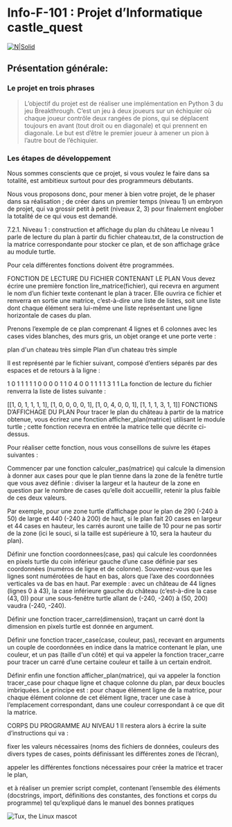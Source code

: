 # Info-F-101 : Projet d’Informatique castle_quest
[![N|Solid](https://fundit.fr/sites/default/files/actors/1456-universite-libre-bruxelles-ulb.jpg)](https://nodesource.com/products/nsolid)

## Présentation générale:
### Le projet en trois phrases
>L’objectif du projet est de réaliser une implémentation en Python 3 du jeu Breakthrough. C’est un jeu à deux joueurs sur un échiquier où chaque joueur contrôle deux rangées de pions, qui se déplacent toujours en avant (tout droit ou en diagonale) et qui prennent en diagonale. Le but est d’être le premier joueur à amener un pion à l’autre bout de l’échiquier.
### Les étapes de développement
Nous sommes conscients que ce projet, si vous voulez le faire dans sa totalité, est ambitieux surtout pour des programmeurs débutants.

Nous vous proposons donc, pour mener à bien votre projet, de le phaser dans sa réalisation ; de créer dans un premier temps (niveau 1) un embryon de projet, qui va grossir petit à petit (niveaux 2, 3) pour finalement englober la totalité de ce qui vous est demandé.

7.2.1. Niveau 1 : construction et affichage du plan du château
Le niveau 1 parle de lecture du plan à partir du fichier chateau.txt, de la construction de la matrice correspondante pour stocker ce plan, et de son affichage grâce au module turtle.

Pour cela différentes fonctions doivent être programmées.

FONCTION DE LECTURE DU FICHIER CONTENANT LE PLAN
Vous devez écrire une première fonction lire_matrice(fichier), qui recevra en argument le nom d’un fichier texte contenant le plan à tracer. Elle ouvrira ce fichier et renverra en sortie une matrice, c’est-à-dire une liste de listes, soit une liste dont chaque élément sera lui-même une liste représentant une ligne horizontale de cases du plan.

Prenons l’exemple de ce plan comprenant 4 lignes et 6 colonnes avec les cases vides blanches, des murs gris, un objet orange et une porte verte :

plan d'un chateau très simple
Plan d’un chateau très simple

Il est représenté par le fichier suivant, composé d’entiers séparés par des espaces et de retours à la ligne :

1 0 1 1 1 1
1 0 0 0 0 1
1 0 4 0 0 1
1 1 1 3 1 1
La fonction de lecture du fichier renverra la liste de listes suivante :

[[1, 0, 1, 1, 1, 1], [1, 0, 0, 0, 0, 1], [1, 0, 4, 0, 0, 1], [1, 1, 1, 3, 1, 1]]
FONCTIONS D’AFFICHAGE DU PLAN
Pour tracer le plan du château à partir de la matrice obtenue, vous écrirez une fonction afficher_plan(matrice) utilisant le module turtle ; cette fonction recevra en entrée la matrice telle que décrite ci-dessus.

Pour réaliser cette fonction, nous vous conseillons de suivre les étapes suivantes :

Commencer par une fonction calculer_pas(matrice) qui calcule la dimension à donner aux cases pour que le plan tienne dans la zone de la fenêtre turtle que vous avez définie : diviser la largeur et la hauteur de la zone en question par le nombre de cases qu’elle doit accueillir, retenir la plus faible de ces deux valeurs.

Par exemple, pour une zone turtle d’affichage pour le plan de 290 (-240 à 50) de large et 440 (-240 à 200) de haut, si le plan fait 20 cases en largeur et 44 cases en hauteur, les carrés auront une taille de 10 pour ne pas sortir de la zone (ici le souci, si la taille est supérieure à 10, sera la hauteur du plan).

Définir une fonction coordonnees(case, pas) qui calcule les coordonnées en pixels turtle du coin inférieur gauche d’une case définie par ses coordonnées (numéros de ligne et de colonne). Souvenez-vous que les lignes sont numérotées de haut en bas, alors que l’axe des coordonnées verticales va de bas en haut. Par exemple : avec un château de 44 lignes (lignes 0 à 43), la case inférieure gauche du château (c’est-à-dire la case (43, 0)) pour une sous-fenêtre turtle allant de (-240, -240) à (50, 200) vaudra (-240, -240).

Définir une fonction tracer_carre(dimension), traçant un carré dont la dimension en pixels turtle est donnée en argument.

Définir une fonction tracer_case(case, couleur, pas), recevant en arguments un couple de coordonnées en indice dans la matrice contenant le plan, une couleur, et un pas (taille d'un côté) et qui va appeler la fonction tracer_carre pour tracer un carré d’une certaine couleur et taille à un certain endroit.

Définir enfin une fonction afficher_plan(matrice), qui va appeler la fonction tracer_case pour chaque ligne et chaque colonne du plan, par deux boucles imbriquées. Le principe est : pour chaque élément ligne de la matrice, pour chaque élément colonne de cet élément ligne, tracer une case à l’emplacement correspondant, dans une couleur correspondant à ce que dit la matrice.

CORPS DU PROGRAMME AU NIVEAU 1
Il restera alors à écrire la suite d’instructions qui va :

fixer les valeurs nécessaires (noms des fichiers de données, couleurs des divers types de cases, points définissant les différentes zones de l’écran),

appeler les différentes fonctions nécessaires pour créer la matrice et tracer le plan,

et à réaliser un premier script complet, contenant l’ensemble des éléments (docstrings, import, définitions des constantes, des fonctions et corps du programme) tel qu’expliqué dans le manuel des bonnes pratiques

![Tux, the Linux mascot](https://studio.fun-mooc.fr/asset-v1:ulb+44013+session04+type@asset+block/video_jeu.gif)
